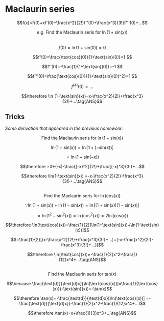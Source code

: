 # Maclaurin series
$$f(x)=f(0)+xf'(0)+\frac{x^2}{2!}f''(0)+\frac{x^3}{3!}f'''(0)+...$$

$$\text{e.g. Find the Maclaurin seris for } \ln(1+\text{sin}(x))$$  
$$f(0)=\ln(1+\text{sin}(0))=0  $$  

$$f'(0)=\frac{\text{cos}(0)}{1+\text{sin}(0)}=1 $$  

$$f''(0)=-\frac{1}{1+\text{sin}(0)}=-1  $$  

$$f'''(0)=\frac{\text{cos}(0)}{(1+\text{sin}(0))^2}=1 $$  

$$f^{(4)}(0)=...$$  

$$\therefore \ln (1+\text{sin}(x))=x-\frac{x^2}{2!}+\frac{x^3}{3!}+...\tag{ANS}$$  


## Tricks  

*Some derivation that appeared in the previous homework:*  

$$\text{Find the Maclaurin seris for } \ln(1-\text{sin}(x))$$  

$$\ln(1-\text{sin}(x))=\ln[1+(-\text{sin}(x))]$$  

$$=\ln(1+\text{sin}(-x))$$  

$$\therefore =0+(-x)-\frac{(-x)^2}{2!}+\frac{(-x)^3}{3!}+...$$  

$$\therefore \ln(1-\text{sin}(x)) =-x-\frac{x^2}{2!}-\frac{x^3}{3!}+...\tag{ANS}$$  

##

$$\text{Find the Maclaurin seris for } \ln(\text{cos}(x))$$  

$$\because \ln(1+\text{sin}(x))+\ln(1-\text{sin}(x))=\ln[(1+\text{sin}(x))(1-\text{sin}(x))]$$  

$$=\ln(1^2-\text{sin}^2(x))=\ln(\text{cos}^2(x))=2\ln(\text{cos}(x))$$  

$$\therefore \ln(\text{cos}(x))=\frac{1}{2}[\ln(1+\text{sin}(x))+\ln(1-\text{sin}(x))]$$  

$$=\frac{1}{2}[(x-\frac{x^2}{2!}+\frac{x^3}{3!}+...)+(-x-\frac{x^2}{2!}-\frac{x^3}{3!}+...)]$$  

$$\therefore \ln(\text{cos}(x))=-\frac{1}{2}x^2-\frac{1}{12}x^4+...\tag{ANS}$$    

##

$$\text{Find the Maclaurin seris for } \text{tan}(x)$$  

$$\because \frac{\text{d}}{\text{d}x}[\ln(\text{cos}(x))]=\frac{1}{\text{cos}(x)}(-\text{sin}(x))=-\tan(x)$$  

$$\therefore \tan(x)=-\frac{\text{d}}{\text{d}x}[\ln(\text{cos}(x))] =-\frac{\text{d}}{\text{d}x}(-\frac{1}{2}x^2-\frac{1}{12}x^4+...)$$  

$$\therefore \tan(x)=x+\frac{1}{3}x^3+...\tag{ANS}$$  

